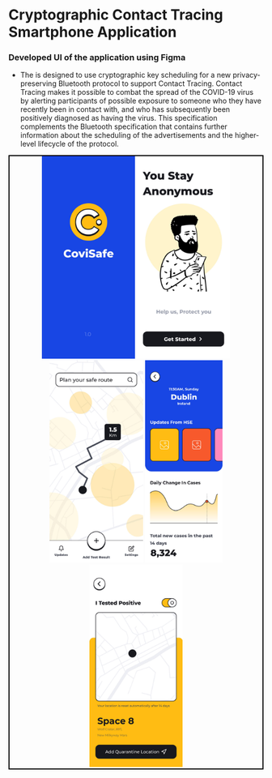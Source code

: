 # Cryptographic Contact Tracing Smartphone Application
### Developed UI of the application using Figma
- The is designed to use cryptographic key scheduling for a new 
privacy-preserving Bluetooth protocol to support Contact Tracing. Contact Tracing makes it possible to 
combat the spread of the COVID-19 virus by alerting participants of possible exposure to someone 
who they have recently been in contact with, and who has subsequently been positively diagnosed as 
having the virus. This specification complements the Bluetooth specification that contains further 
information about the scheduling of the advertisements and the higher-level lifecycle of the protocol.


<p align="center" style="border: solid 2px black;">
  <img src="https://github.com/bhatiashivam/contact-tracing-app/blob/main/Figma%20-%20Wireframe%20Mockups/0001.jpg?raw=true" height="400" title="splash screen">
  <img src="https://github.com/bhatiashivam/contact-tracing-app/blob/main/Figma%20-%20Wireframe%20Mockups/0002.jpg?raw=true" height="400">
  <img src="https://github.com/bhatiashivam/contact-tracing-app/blob/main/Figma%20-%20Wireframe%20Mockups/0004.jpg?raw=true" height="400">
  <img src="https://github.com/bhatiashivam/contact-tracing-app/blob/main/Figma%20-%20Wireframe%20Mockups/0006.jpg?raw=true" height="400">
  <img src="https://github.com/bhatiashivam/contact-tracing-app/blob/main/Figma%20-%20Wireframe%20Mockups/0007.jpg?raw=true" height="400">
</p>
